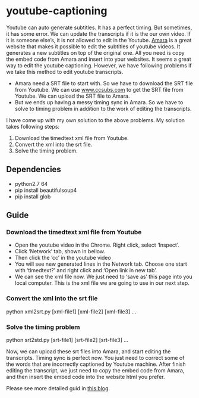 # youtube-captioning
Youtube can auto generate subtitles. It has a perfect timing. But sometimes, it has some error. We can update the transcripts if it is the our own video. If it is someone else’s, it is not allowed to edit in the Youtube. [Amara](www.amara.org) is a great website that makes it possible to edit the subtitles of youtube videos. It generates a new subtitles on top of the original one. All you need is copy the embed code from Amara and insert into your websites. It seems a great way to edit the youtube captioning. However, we have following problems if we take this method to edit youtube transcripts.
 - Amara need a SRT file to start with. So we have to download the SRT file from Youtube. We can use www.ccsubs.com to get the SRT file from Youtube. We can upload the SRT file to Amara.
 - But we ends up having a messy timing sync in Amara. So we have to solve to timing problem in addition to the work of editing the transcripts.

I have come up with my own solution to the above problems. My solution takes following steps:
 1. Download the timedtext xml file from Youtube.
 2. Convert the xml into the srt file.
 3. Solve the timing problem.

## Dependencies
 - python2.7 64
 - pip install beautifulsoup4
 - pip install glob
## Guide
### Download the timedtext xml file from Youtube
   - Open the youtube video in the Chrome. Right click, select ‘Inspect’.
   - Click ‘Network’ tab, shown in bellow.
   - Then click the ‘cc’ in the youtube video
   - You will see new generated lines in the Network tab. Choose one start with ‘timedtext?’ and right click and  ‘Open link in new tab’.
   - We can see the xml file now. We just need to ‘save as’ this page into you local computer. This is the xml file we are going to use in our next step.
### Convert the xml into the srt file
python xml2srt.py [xml-file1] [xml-file2] [xml-file3] …

### Solve the timing problem
python srt2std.py [srt-file1] [srt-file2] [srt-file3] …

Now, we can upload these srt files into Amara, and start editing the transcripts. Timing sync is perfect now. You just need to correct some of the words that are incorrectly captioned by Youtube machine. After finish editing the transcript, we just need to copy the embed code from Amara, and then insert the embed code into the website html you prefer.

Please see more detailed guid in [this blog](https://mdalaiblog.wordpress.com/2017/05/15/a-way-to-edit-youtube-auto-captioning/).
